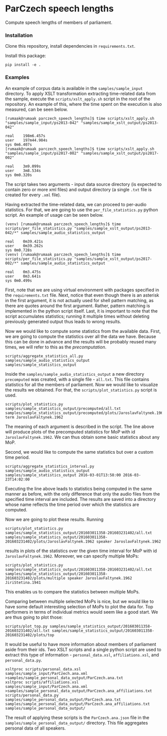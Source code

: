 # ParCzech speech lengths
Compute speech lengths of members of parliament.

### Installation
Clone this repository, install dependencies in `requirements.txt`.

Install this package:

```
pip install -e .
```

### Examples
An example of corpus data is available in the `samples/sample_input`
directory. To apply XSLT transformation extracting time-related data
from the sample, execute the `scripts/xslt_apply.sh` script in the root
of the repository. An example of this, where the time spent on the execution
is also measured, can be seen below.

```
[rumaak@rumaak parczech_speech_lengths]$ time scripts/xslt_apply.sh "samples/sample_input/ps2013-042" "samples/sample_xslt_output/ps2013-042"

real	198m6.457s
user	197m44.984s
sys	0m6.407s
[rumaak@rumaak parczech_speech_lengths]$ time scripts/xslt_apply.sh "samples/sample_input/ps2017-002" "samples/sample_xslt_output/ps2017-002"

real	3m9.099s
user	3m8.534s
sys	0m0.320s
```

The script takes two arguments - input data source directory (is expected
to contain zero or more xml files) and output directory (a single `.txt` file
is created for every `.xml` file).

Having extracted the time-related data, we can proceed to per-audio
statistics. For that, we are going to use the `per_file_statistics.py` python
script. An example of usage can be seen below.

```
(venv) [rumaak@rumaak parczech_speech_lengths]$ time scripts/per_file_statistics.py "samples/sample_xslt_output/ps2013-042/*" samples/sample_audio_statistics_output

real	0m39.421s
user	0m39.262s
sys	0m0.728s
(venv) [rumaak@rumaak parczech_speech_lengths]$ time scripts/per_file_statistics.py "samples/sample_xslt_output/ps2017-002/*" samples/sample_audio_statistics_output

real	0m3.475s
user	0m3.641s
sys	0m0.499s
```

First, note that we are using virtual environment with packages specified
in the `requirements.txt` file. Next, notice that even though there is an
asterisk in the first argument, it is not actually used for shell pattern
matching, as there are quotes around the first argument. Rather, pattern
matching is implemented in the python script itself. Last, it is important
to note that the script accumulates statistics; running it multiple times
without deleting previously generated output thus leads to wrong results.

Now we would like to compute some statistics from the available data. First,
we are going to compute the statistics over all the data we have. Because
this can be done in advance and the results will be probably reused many
times, we will refer to this as the _precomputation_.

```
scripts/aggregate_statistics_all.py samples/sample_audio_statistics_output samples/sample_statistics_output
```

Inside the `samples/sample_audio_statistics_output` a new directory
`precomputed` was created, with a single file - `all.txt`. This file contains
statistics for all the members of parliament. Now we would like to visualize
the results we obtained. For that, the `scripts/plot_statistics.py` script
is used.

```
scripts/plot_statistics.py samples/sample_statistics_output/precomputed/all.txt samples/sample_statistics_output/precomputed/plots/JaroslavFaltynek.1962 term JaroslavFaltynek.1962
```

The meaning of each argument is described in the script. The line above will
produce plots of the precomputed statistics for MoP with id
`JaroslavFaltynek.1962`. We can thus obtain some basic statistics about any
MoP.

Second, we would like to compute the same statistics but over a custom
time period.

```
scripts/aggregate_statistics_interval.py samples/sample_audio_statistics_output samples/sample_statistics_output 2016-03-01T13:58:00 2016-03-23T14:02:00
```

Executing the line above leads to statistics being computed in the same
manner as before, with the only difference that only the audio files from
the specified time interval are included. The results are saved into a
directory whose name reflects the time period over which the statistics
are computed.

Now we are going to plot these results. Running

```
scripts/plot_statistics.py samples/sample_statistics_output/201603011358-201603231402/all.txt samples/sample_statistics_output/201603011358-201603231402/plots/JaroslavFaltynek.1962 speaker JaroslavFaltynek.1962
```

results in plots of the statistics over the given time interval for MoP with
id `JaroslavFaltynek.1962`. Moreover, we can specify multiple MoPs:

```
scripts/plot_statistics.py samples/sample_statistics_output/201603011358-201603231402/all.txt samples/sample_statistics_output/201603011358-201603231402/plots/multiple speaker JaroslavFaltynek.1962 JiriStetina.1941
```

This enables us to compare the statistics between multiple MoPs.

Comparing between multiple selected MoPs is nice, but we would like to have
some default interesting selection of MoPs to plot the data for. Top
performers in terms of individual metrics would seem like a good start. We
are thus going to plot those:

```
scripts/plot_top.py samples/sample_statistics_output/201603011358-201603231402/all.txt samples/sample_statistics_output/201603011358-201603231402/plots/top
```

It would be useful to have more information about members of parliament aside
from their ids. Two XSLT scripts and a single python script are used to
extract this type of information - `personal_data.xsl`, `affiliations.xsl`,
and `personal_data.py`.

```
xsltproc scripts/personal_data.xsl samples/sample_input/ParCzech.ana.xml >samples/sample_personal_data_output/ParCzech.ana.txt
xsltproc scripts/affiliations.xsl samples/sample_input/ParCzech.ana.xml >samples/sample_personal_data_output/ParCzech.ana_affiliations.txt
scripts/personal_data.py samples/sample_personal_data_output/ParCzech.ana.txt samples/sample_personal_data_output/ParCzech.ana_affiliations.txt samples/sample_personal_data_output/
```

The result of applying these scripts is the `ParCzech.ana.json` file in the
`samples/sample_personal_data_output/` directory. This file aggregates
personal data of all speakers.








